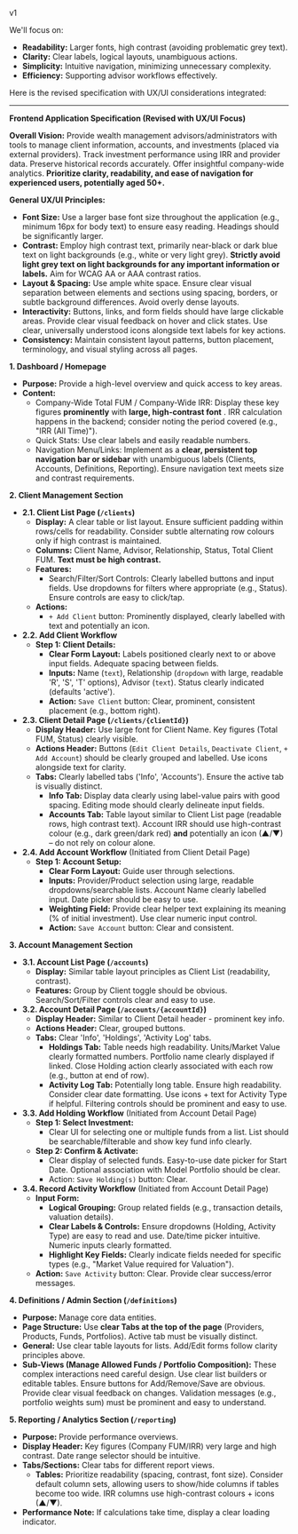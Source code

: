 v1


We'll focus on:

* **Readability:** Larger fonts, high contrast (avoiding problematic grey text).
* **Clarity:** Clear labels, logical layouts, unambiguous actions.
* **Simplicity:** Intuitive navigation, minimizing unnecessary complexity.
* **Efficiency:** Supporting advisor workflows effectively.

Here is the revised specification with UX/UI considerations integrated:

---

**Frontend Application Specification (Revised with UX/UI Focus)**

**Overall Vision:** Provide wealth management advisors/administrators with tools to manage client information, accounts, and investments (placed via external providers). Track investment performance using IRR and provider data. Preserve historical records accurately. Offer insightful company-wide analytics. **Prioritize clarity, readability, and ease of navigation for experienced users, potentially aged 50+.**

**General UX/UI Principles:**

* **Font Size:** Use a larger base font size throughout the application (e.g., minimum 16px for body text) to ensure easy reading. Headings should be significantly larger.
* **Contrast:** Employ high contrast text, primarily near-black or dark blue text on light backgrounds (e.g., white or very light grey). **Strictly avoid light grey text on light backgrounds for any important information or labels.** Aim for WCAG AA or AAA contrast ratios.
* **Layout & Spacing:** Use ample white space. Ensure clear visual separation between elements and sections using spacing, borders, or subtle background differences. Avoid overly dense layouts.
* **Interactivity:** Buttons, links, and form fields should have large clickable areas. Provide clear visual feedback on hover and click states. Use clear, universally understood icons alongside text labels for key actions.
* **Consistency:** Maintain consistent layout patterns, button placement, terminology, and visual styling across all pages.

**1. Dashboard / Homepage**

* **Purpose:** Provide a high-level overview and quick access to key areas.
* **Content:**
  * Company-Wide Total FUM / Company-Wide IRR: Display these key figures **prominently** with  **large, high-contrast font** . IRR calculation happens in the backend; consider noting the period covered (e.g., "IRR (All Time)").
  * Quick Stats: Use clear labels and easily readable numbers.
  * Navigation Menu/Links: Implement as a **clear, persistent top navigation bar or sidebar** with unambiguous labels (Clients, Accounts, Definitions, Reporting). Ensure navigation text meets size and contrast requirements.

**2. Client Management Section**

* **2.1. Client List Page (`/clients`)**
  * **Display:** A clear table or list layout. Ensure sufficient padding within rows/cells for readability. Consider subtle alternating row colours only if high contrast is maintained.
  * **Columns:** Client Name, Advisor, Relationship, Status, Total Client FUM. **Text must be high contrast.**
  * **Features:**
    * Search/Filter/Sort Controls: Clearly labelled buttons and input fields. Use dropdowns for filters where appropriate (e.g., Status). Ensure controls are easy to click/tap.
  * **Actions:**
    * `+ Add Client` button: Prominently displayed, clearly labelled with text and potentially an icon.
* **2.2. Add Client Workflow**
  * **Step 1: Client Details:**
    * **Clear Form Layout:** Labels positioned clearly next to or above input fields. Adequate spacing between fields.
    * **Inputs:** Name (`text`), Relationship (`dropdown` with large, readable 'R', 'S', 'T' options), Advisor (`text`). Status clearly indicated (defaults 'active').
    * **Action:** `Save Client` button: Clear, prominent, consistent placement (e.g., bottom right).
* **2.3. Client Detail Page (`/clients/{clientId}`)**
  * **Display Header:** Use large font for Client Name. Key figures (Total FUM, Status) clearly visible.
  * **Actions Header:** Buttons (`Edit Client Details`, `Deactivate Client`, `+ Add Account`) should be clearly grouped and labelled. Use icons alongside text for clarity.
  * **Tabs:** Clearly labelled tabs ('Info', 'Accounts'). Ensure the active tab is visually distinct.
    * **Info Tab:** Display data clearly using label-value pairs with good spacing. Editing mode should clearly delineate input fields.
    * **Accounts Tab:** Table layout similar to Client List page (readable rows, high contrast text). Account IRR should use high-contrast colour (e.g., dark green/dark red) **and** potentially an icon (▲/▼) – do not rely on colour alone.
* **2.4. Add Account Workflow** (Initiated from Client Detail Page)
  * **Step 1: Account Setup:**
    * **Clear Form Layout:** Guide user through selections.
    * **Inputs:** Provider/Product selection using large, readable dropdowns/searchable lists. Account Name clearly labelled input. Date picker should be easy to use.
    * **Weighting Field:** Provide clear helper text explaining its meaning (% of initial investment). Use clear numeric input control.
    * **Action:** `Save Account` button: Clear and consistent.

**3. Account Management Section**

* **3.1. Account List Page (`/accounts`)**
  * **Display:** Similar table layout principles as Client List (readability, contrast).
  * **Features:** Group by Client toggle should be obvious. Search/Sort/Filter controls clear and easy to use.
* **3.2. Account Detail Page (`/accounts/{accountId}`)**
  * **Display Header:** Similar to Client Detail header - prominent key info.
  * **Actions Header:** Clear, grouped buttons.
  * **Tabs:** Clear 'Info', 'Holdings', 'Activity Log' tabs.
    * **Holdings Tab:** Table needs high readability. Units/Market Value clearly formatted numbers. Portfolio name clearly displayed if linked. Close Holding action clearly associated with each row (e.g., button at end of row).
    * **Activity Log Tab:** Potentially long table. Ensure high readability. Consider clear date formatting. Use icons + text for Activity Type if helpful. Filtering controls should be prominent and easy to use.
* **3.3. Add Holding Workflow** (Initiated from Account Detail Page)
  * **Step 1: Select Investment:**
    * Clear UI for selecting one or multiple funds from a list. List should be searchable/filterable and show key fund info clearly.
  * **Step 2: Confirm & Activate:**
    * Clear display of selected funds. Easy-to-use date picker for Start Date. Optional association with Model Portfolio should be clear.
    * Action: `Save Holding(s)` button: Clear.
* **3.4. Record Activity Workflow** (Initiated from Account Detail Page)
  * **Input Form:**
    * **Logical Grouping:** Group related fields (e.g., transaction details, valuation details).
    * **Clear Labels & Controls:** Ensure dropdowns (Holding, Activity Type) are easy to read and use. Date/time picker intuitive. Numeric inputs clearly formatted.
    * **Highlight Key Fields:** Clearly indicate fields needed for specific types (e.g., "Market Value required for Valuation").
  * **Action:** `Save Activity` button: Clear. Provide clear success/error messages.

**4. Definitions / Admin Section (`/definitions`)**

* **Purpose:** Manage core data entities.
* **Page Structure:** Use **clear Tabs at the top of the page** (Providers, Products, Funds, Portfolios). Active tab must be visually distinct.
* **General:** Use clear table layouts for lists. Add/Edit forms follow clarity principles above.
* **Sub-Views (Manage Allowed Funds / Portfolio Composition):** These complex interactions need careful design. Use clear list builders or editable tables. Ensure buttons for Add/Remove/Save are obvious. Provide clear visual feedback on changes. Validation messages (e.g., portfolio weights sum) must be prominent and easy to understand.

**5. Reporting / Analytics Section (`/reporting`)**

* **Purpose:** Provide performance overviews.
* **Display Header:** Key figures (Company FUM/IRR) very large and high contrast. Date range selector should be intuitive.
* **Tabs/Sections:** Clear tabs for different report views.
  * **Tables:** Prioritize readability (spacing, contrast, font size). Consider default column sets, allowing users to show/hide columns if tables become too wide. IRR columns use high-contrast colours + icons (▲/▼).
* **Performance Note:** If calculations take time, display a clear loading indicator.
